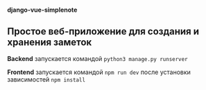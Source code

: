 #### django-vue-simplenote
## Простое веб-приложение для создания и хранения заметок


**Backend** запускается командой
`python3 manage.py runserver`

**Frontend** запускается командой
`npm run dev`
после установки зависимостей `npm install`

